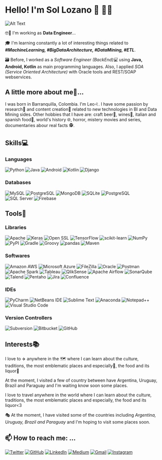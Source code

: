 # Hello! I'm Sol Lozano 👋 :woman_technologist:

![Alt Text](https://miro.medium.com/max/1000/1*QFRce-OnlybDjvWhMX8Y-w.gif)

:nerd_face::briefcase: I'm working as **Data Engineer**...

:mortar_board: I'm learning constantly a lot of interesting things related to **_#MachineLearning, #BigDataArchitecture, #DataMining, #ETL_**. 

:card_file_box:	 Before, I worked as a _Software Engineer (BackEnd):computer:_ using **Java, Android, Kotlin** as main programming languages. Also, I applied _SOA (Service Oriented Architecture)_ with Oracle tools and REST/SOAP webservices. 

## A little more about me:lion:... 	
I was born in Barranquilla, Colombia. I'm Leo:leo:. I have some passion by research:mag_right: and content creation:bookmark_tabs: related to new technologies in BI and Data Mining sides. Other hobbies that I have are: craft beer:beer:, wines:wine_glass:, italian and spanish food:shallow_pan_of_food:, world's history :globe_with_meridians:, horror, mistery movies and series, documentaries abour real facts :detective:.  

## Skills:computer:
### Languages
![Python](https://img.shields.io/badge/Python-3776AB?style=for-the-badge&logo=python&logoColor=white)
![Java](https://img.shields.io/badge/Java-ED8B00?style=for-the-badge&logo=java&logoColor=white)
![Android](https://img.shields.io/badge/Android-3DDC84?style=for-the-badge&logo=android&logoColor=white)
![Kotlin](https://img.shields.io/badge/Kotlin-0095D5?&style=for-the-badge&logo=kotlin&logoColor=white)
![Django](https://img.shields.io/badge/Django-092E20?style=for-the-badge&logo=django&logoColor=white)

### Databases
![MySQL](https://img.shields.io/badge/MySQL-00000F?style=for-the-badge&logo=mysql&logoColor=white)
![PostgreSQL](https://img.shields.io/badge/PostgreSQL-316192?style=for-the-badge&logo=postgresql&logoColor=white)
![MongoDB](https://img.shields.io/badge/MongoDB-47A248?style=for-the-badge&logo=mongodb&logoColor=white)
![SQLite](https://img.shields.io/badge/SQLite-003B57?style=for-the-badge&logo=sqlite&logoColor=white)
![PostgreSQL](https://img.shields.io/badge/PostgreSQL-316192?style=for-the-badge&logo=postgresql&logoColor=white)
![SQL Server](https://img.shields.io/badge/SQL_SERVER-9b9b9b?logo=microsoft-sql-server&style=for-the-badge&logoColor=white)
![Firebase](https://img.shields.io/badge/Firebase_Realtime-FFCA28?logo=firebase&style=for-the-badge&logoColor=white)


## Tools:wrench:
### Libraries
![Apache](https://img.shields.io/badge/Apache-D22128?style=for-the-badge&logo=apache&logoColor=white)
![Keras](https://img.shields.io/badge/Keras-D00000?style=for-the-badge&logo=keras&logoColor=white)
![Open SSL](https://img.shields.io/badge/Open_SSL-721412?style=for-the-badge&logo=openssl&logoColor=white)
![TensorFlow](https://img.shields.io/badge/TensorFlow-FF6F00?style=for-the-badge&logo=tensorflow&logoColor=white)
![scikit-learn](https://img.shields.io/badge/scikit-learn-F7931E?style=for-the-badge&logo=scikit-learn&logoColor=white)
![NumPy](https://img.shields.io/badge/NumPy-013243?style=for-the-badge&logo=numpy&logoColor=white)
![PyPI](https://img.shields.io/badge/PyPI-3775A9?style=for-the-badge&logo=pypi&logoColor=white)
![Gradle](https://img.shields.io/badge/Gradle-02303A?style=for-the-badge&logo=gradle&logoColor=white)
![Groovy](https://img.shields.io/badge/Groovy-4298B8?style=for-the-badge&logo=groovy&logoColor=white)
![pandas](https://img.shields.io/badge/pandas-150458?style=for-the-badge&logo=pandas&logoColor=white)
![Maven](https://img.shields.io/badge/Maven-D22128?style=for-the-badge&logo=maven&logoColor=white)

### Softwares
![Amazon AWS](https://img.shields.io/badge/Amazon_AWS-232F3E?style=for-the-badge&logo=amazon-aws&logoColor=white)
![Microsoft Azure](https://img.shields.io/badge/Microsoft_Azure-0089D6?style=for-the-badge&logo=microsoft-azure&logoColor=white)
![FileZilla](https://img.shields.io/badge/FileZilla-BF0000?style=for-the-badge&logo=filezilla&logoColor=white)
![Oracle](https://img.shields.io/badge/Oracle_Suite_SOA/DB-F80000?style=for-the-badge&logo=oracle&logoColor=white)
![Postman](https://img.shields.io/badge/Postman-FF6C37?style=for-the-badge&logo=postman&logoColor=white)
![Apache Spark](https://img.shields.io/badge/Apache_Spark-E25A1C?style=for-the-badge&logo=apache-spark&logoColor=white)
![Tableau](https://img.shields.io/badge/Tableau-E97627?style=for-the-badge&logo=tableau&logoColor=white)
![QlikSense](https://img.shields.io/badge/QlikSense-42B029?style=for-the-badge&logo=qliksense&logoColor=white)
![Apache Airflow](https://img.shields.io/badge/Apache_Airflow-007A88?style=for-the-badge&logo=apache-airflow&logoColor=white)
![SonarQube](https://img.shields.io/badge/SonarQube-4E9BCD?style=for-the-badge&logo=sonarqube&logoColor=white)
![Talend](https://img.shields.io/badge/Talend-1675BC?style=for-the-badge&logo=talend&logoColor=white)
![Pentaho](https://img.shields.io/badge/Pentaho-232F3E?style=for-the-badge&logo=pentaho&logoColor=white)
![Jira](https://img.shields.io/badge/Jira-1675BC?style=for-the-badge&logo=jira&logoColor=white)
![Confluence](https://img.shields.io/badge/Confluence-172B4D?style=for-the-badge&logo=confluence&logoColor=white)

### IDEs
![PyCharm](https://img.shields.io/badge/PyCharm-000000?style=for-the-badge&logo=pycharm&logoColor=white)
![NetBeans IDE](https://img.shields.io/badge/NetBeans_IDE-1B6AC6?style=for-the-badge&logo=apache-netbeans-ide&logoColor=white)
![Sublime Text](https://img.shields.io/badge/Sublime_Text-FF9800?style=for-the-badge&logo=sublime-text&logoColor=white)
![Anaconda](https://img.shields.io/badge/Anaconda-42B029?style=for-the-badge&logo=anaconda&logoColor=white)
![Notepad++](https://img.shields.io/badge/Notepad++-90E59A?style=for-the-badge&logo=notepad-plus-plus&logoColor=white)
![Visual Studio Code](https://img.shields.io/badge/Visual_Studio_Code-007ACC?style=for-the-badge&logo=visual-studio-code&logoColor=white)

### Version Controllers
![Subversion](https://img.shields.io/badge/Subversion-809CC9?style=for-the-badge&logo=subversion&logoColor=white)
![Bitbucket](https://img.shields.io/badge/Bitbucket-0052CC?style=for-the-badge&logo=bitbucket&logoColor=white)
![GitHub](https://img.shields.io/badge/GIT-100000?style=for-the-badge&logo=github&logoColor=white)


## Interests:books:
I love to :airplane:	 anywhere in the :world_map:  where I can learn about the culture, traditions, the most emblematic places and especially:blue_heart:, the food and its liquor:beers:

At the moment, I visited a few of country between have Argentina, Uruguay, Brazil and Paraguay and I'm waiting know soon some places.

I love to travel anywhere in the world where I can learn about the culture, traditions, the most emblematic places and especially, the food and its liquor<3

:performing_arts: At the moment, I have visited some of the countries including _Argentina, Uruguay, Brazil and Paraguay_ and I'm hoping to visit some places soon.


## 📫 How to reach me: ...
[![Twitter](https://img.shields.io/badge/solozano0725-1DA1F2?style=for-the-badge&logo=twitter&logoColor=white)](https://twitter.com/solozano0725)
[![GitHub](https://img.shields.io/badge/solozano0725-100000?style=for-the-badge&logo=github&logoColor=white)](https://github.com/solozano0725)
[![LinkedIn](https://img.shields.io/badge/Sol_Lozano-0077B5?style=for-the-badge&logo=linkedin&logoColor=white)](https://www.linkedin.com/in/solozano0725)
[![Medium](https://img.shields.io/badge/Sol_M._Lozano-12100E?style=for-the-badge&logo=medium&logoColor=white)](https://solozano0725.medium.com/)
[![Gmail](https://img.shields.io/badge/solozano0725@gmail.com-D14836?style=for-the-badge&logo=gmail&logoColor=white
)](malito:solozano0725@gmail.com)
[![Instagram](https://img.shields.io/badge/Sol_M_Lozano-E4405F?style=for-the-badge&logo=instagram&logoColor=white
)](http://instagram.com/solozano0725)
